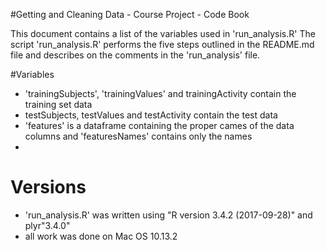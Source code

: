#Getting and Cleaning Data - Course Project - Code Book 

This document contains a list of the variables used in 'run_analysis.R' The script 'run_analysis.R' performs the five steps outlined in the README.md file and describes on the comments in the 'run_analysis' file. 

#Variables

- 'trainingSubjects', 'trainingValues' and trainingActivity contain the training set data
- testSubjects, testValues and testActivity contain the test data
- 'features' is a dataframe containing the proper cames of the data columns and 'featuresNames' contains only the names
- 


# Versions
- 'run_analysis.R' was written using "R version 3.4.2 (2017-09-28)" and plyr"3.4.0"
- all work was done on Mac OS 10.13.2
